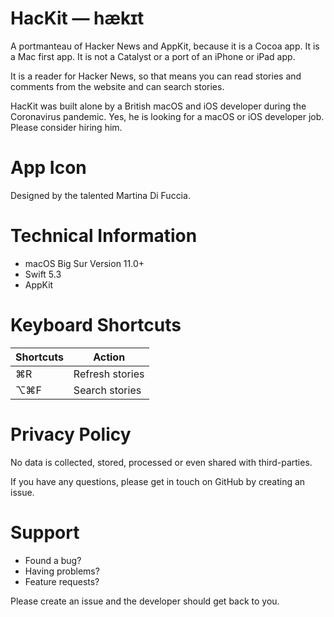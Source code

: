 # HacKit — hækɪt
A portmanteau of Hacker News and AppKit, because it is a Cocoa app. It is a Mac first app. It is not a Catalyst or a port of an iPhone or iPad app.

It is a reader for Hacker News, so that means you can read stories and comments from the website and can search stories.

HacKit was built alone by a British macOS and iOS developer during the Coronavirus pandemic. Yes, he is looking for a macOS or iOS developer job. Please consider hiring him.

# App Icon
Designed by the talented Martina Di Fuccia.

# Technical Information
* macOS Big Sur Version 11.0+
* Swift 5.3
* AppKit

# Keyboard Shortcuts
| Shortcuts | Action |
| ----------- | ----------- |
| ⌘R | Refresh stories |
| ⌥⌘F | Search stories |

# Privacy Policy
No data is collected, stored, processed or even shared with third-parties.

If you have any questions, please get in touch on GitHub by creating an issue.

# Support
* Found a bug?
* Having problems?
* Feature requests?

Please create an issue and the developer should get back to you.
